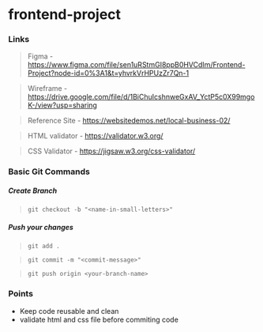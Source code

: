 # frontend-project

### Links

> Figma - https://www.figma.com/file/sen1uRStmGI8ppB0HVCdIm/Frontend-Project?node-id=0%3A1&t=yhvrkVrHPUzZr7Qn-1

> Wireframe - https://drive.google.com/file/d/1BiChuIcshnweGxAV_YctP5c0X99mgoK-/view?usp=sharing

> Reference Site - https://websitedemos.net/local-business-02/

> HTML validator - https://validator.w3.org/

> CSS Validator - https://jigsaw.w3.org/css-validator/

### Basic Git Commands
##### Create Branch
> `git checkout -b "<name-in-small-letters>"`

##### Push your changes
> `git add .`

> `git commit -m "<commit-message>"`

> `git push origin <your-branch-name>`

### Points
* Keep code reusable and clean
* validate html and css file before commiting code
